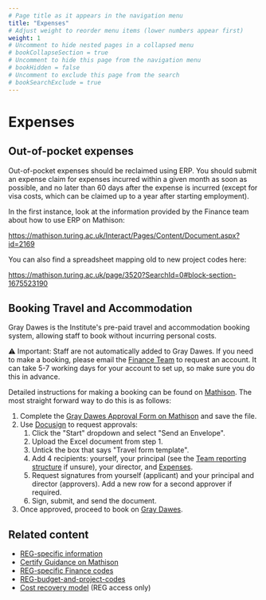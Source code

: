 ```yaml
---
# Page title as it appears in the navigation menu
title: "Expenses"
# Adjust weight to reorder menu items (lower numbers appear first)
weight: 1
# Uncomment to hide nested pages in a collapsed menu
# bookCollapseSection = true
# Uncomment to hide this page from the navigation menu
# bookHidden = false
# Uncomment to exclude this page from the search
# bookSearchExclude = true
---
```


# Expenses

## Out-of-pocket expenses

Out-of-pocket expenses should be reclaimed using ERP. You should submit an expense claim for expenses incurred within a given month as soon as possible, and no later than 60 days after the expense is incurred (except for visa costs, which can be claimed up to a year after starting employment).

In the first instance, look at the information provided by the Finance team about how to use ERP on Mathison:

<!-- This link still gives info about Certify but I've added a comment on the page to ask them to update it -->
https://mathison.turing.ac.uk/Interact/Pages/Content/Document.aspx?id=2169

You can also find a spreadsheet mapping old to new project codes here:

https://mathison.turing.ac.uk/page/3520?SearchId=0#block-section-1675523190

## Booking Travel and Accommodation

Gray Dawes is the Institute's pre-paid travel and accommodation booking system, allowing staff to book without incurring personal costs.

:warning: Important: Staff are not automatically added to Gray Dawes.
If you need to make a booking, please email the [Finance Team](mailto:expense@turing.ac.uk) to request an account.
It can take 5-7 working days for your account to set up, so make sure you do this in advance.

Detailed instructions for making a booking can be found on [Mathison](https://mathison.turing.ac.uk/page/2738).
The most straight forward way to do this is as follows:

1. Complete the [Gray Dawes Approval Form on Mathison](https://mathison.turing.ac.uk/Utilities/Uploads/Handler/Uploader.ashx?area=composer&filename=Gray+Dawes+approval+form.xlsx&fileguid=49b359b3-59c3-439e-8a16-810ba5f0ae26) and save the file.
1. Use [Docusign](https://apps.docusign.com/send/home) to request approvals:
    1. Click the "Start" dropdown and select "Send an Envelope".
    1. Upload the Excel document from step 1.
    1. Untick the box that says "Travel form template".
    1. Add 4 recipients: yourself, your principal (see the [Team reporting structure](https://github.com/alan-turing-institute/research-engineering-group/wiki/Team-reporting-structure) if unsure), your director, and [Expenses](mailto:expense@turing.ac.uk).
    1. Request signatures from yourself (applicant) and your principal and director (approvers).
    Add a new row for a second approver if required.
    1. Sign, submit, and send the document.
1. Once approved, proceed to book on [Gray Dawes](https://www.gdg.travel/login/).

## Related content

- [REG-specific information](https://github.com/alan-turing-institute/research-engineering-group/wiki/Reclaiming-out-of-pocket-expenses)
- [Certify Guidance on Mathison](https://mathison.turing.ac.uk/Interact/Pages/Content/Document.aspx?id=2169)
- [REG-specific Finance codes](https://github.com/alan-turing-institute/research-engineering-group/wiki/REG-specific-finance-codes)
- [REG-budget-and-project-codes](https://github.com/alan-turing-institute/research-engineering-group/wiki/REG-budget-and-project-codes)
- [Cost recovery model](https://github.com/alan-turing-institute/Hut23/wiki/REG-cost-recovery) (REG access only)
